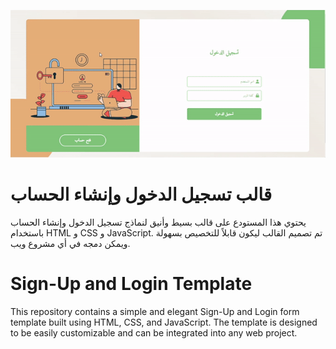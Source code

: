 <p align="center">
  <img src="https://github.com/mhmdAsaad/signup-login-template/blob/main/assets/gif-demo.gif" />

  
  # قالب تسجيل الدخول وإنشاء الحساب

يحتوي هذا المستودع على قالب بسيط وأنيق لنماذج تسجيل الدخول وإنشاء الحساب باستخدام HTML و CSS و JavaScript. تم تصميم القالب ليكون قابلاً للتخصيص بسهولة ويمكن دمجه في أي مشروع ويب.

# Sign-Up and Login Template

This repository contains a simple and elegant Sign-Up and Login form template built using HTML, CSS, and JavaScript. The template is designed to be easily customizable and can be integrated into any web project.

